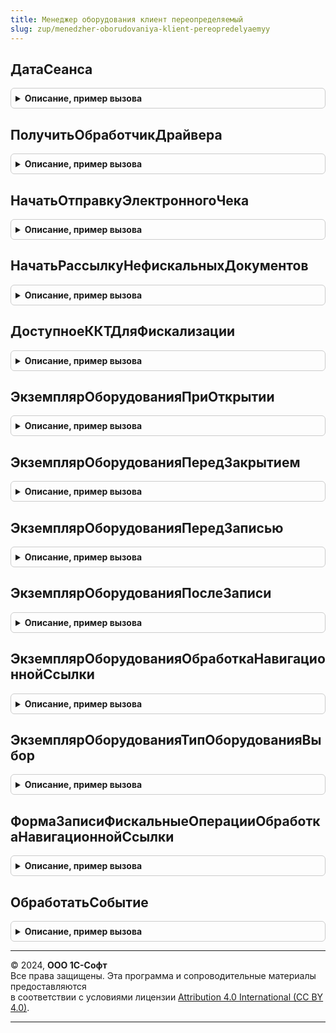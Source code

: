 ```yaml
---
title: Менеджер оборудования клиент переопределяемый
slug: zup/menedzher-oborudovaniya-klient-pereopredelyaemyy
---
```



## ДатаСеанса
<details style="margin: 1em 0; padding: 0.5em; border: 1px solid #ccc; border-radius: 6px;">

<summary style="font-weight: bold; cursor: pointer;">Описание, пример вызова</summary>

```bsl

// Возвращает текущую дату, приведенную к часовому поясу сеанса.
// Предназначена для использования вместо функции ТекущаяДата().
//
// Возвращаемое значение:
//  Результат - текущая дата.
//
Функция ДатаСеанса() Экспорт
```

Пример вызова
```bsl
Результат = МенеджерОборудованияКлиентПереопределяемый.ДатаСеанса() 
```
</details>

## ПолучитьОбработчикДрайвера
<details style="margin: 1em 0; padding: 0.5em; border: 1px solid #ccc; border-radius: 6px;">

<summary style="font-weight: bold; cursor: pointer;">Описание, пример вызова</summary>

```bsl

// Функция возвращает объект обработчика драйвера по его наименованию.
//
// Параметры:
//  ОбработчикДрайвера  - Перечисление, ссылка на обработчик драйвера подключаемого оборудования.
//  ЗагружаемыйДрайвер  - Булево, признак, что драйвер загружаемый
//  ТипОборудованияИмя  - Строка, представление типа оборудования
//
// Возвращаемое значение:
//  Результат - Используемый модуль обработчика драйвера.
//
Функция ПолучитьОбработчикДрайвера(ОбработчикДрайвера, ЗагружаемыйДрайвер, ТипОборудованияИмя) Экспорт
```

Пример вызова
```bsl
Результат = МенеджерОборудованияКлиентПереопределяемый.ПолучитьОбработчикДрайвера(ОбработчикДрайвера, ЗагружаемыйДрайвер, ТипОборудованияИмя) 
```
</details>

## НачатьОтправкуЭлектронногоЧека
<details style="margin: 1em 0; padding: 0.5em; border: 1px solid #ccc; border-radius: 6px;">

<summary style="font-weight: bold; cursor: pointer;">Описание, пример вызова</summary>

```bsl

// Процедура отправляет электронное сообщение на электронную почта и абонентский номер.
//
Процедура НачатьОтправкуЭлектронногоЧека(ПараметрыЧека, ТекстСообщения, ПокупательEmail, ПокупательНомер) Экспорт
```

Пример вызова
```bsl
МенеджерОборудованияКлиентПереопределяемый.НачатьОтправкуЭлектронногоЧека(ПараметрыЧека, ТекстСообщения, ПокупательEmail, ПокупательНомер) 
```
</details>

## НачатьРассылкуНефискальныхДокументов
<details style="margin: 1em 0; padding: 0.5em; border: 1px solid #ccc; border-radius: 6px;">

<summary style="font-weight: bold; cursor: pointer;">Описание, пример вызова</summary>

```bsl

// Начинает рассылку или ставит задачу на рассылку нефискальных документов.
// Которые заданы в шаблоне чека.
Процедура НачатьРассылкуНефискальныхДокументов(Параметры) Экспорт
```

Пример вызова
```bsl
МенеджерОборудованияКлиентПереопределяемый.НачатьРассылкуНефискальныхДокументов(Параметры) 
```
</details>

## ДоступноеККТДляФискализации
<details style="margin: 1em 0; padding: 0.5em; border: 1px solid #ccc; border-radius: 6px;">

<summary style="font-weight: bold; cursor: pointer;">Описание, пример вызова</summary>

```bsl

// Переопределяет доступное ККТ для фискализации чека
// Параметры:
//  РеквизитыЧека - Структура - реквизиты фискального чека
//  СписокУстройств - Массив - список доступных ККТ для фискализации
//  ИдентификаторУстройстваККТ - Ссылка - выбранное ККТ для фискализации
//
Процедура ДоступноеККТДляФискализации(РеквизитыЧека, СписокУстройств, ИдентификаторУстройстваККТ) Экспорт
```

Пример вызова
```bsl
МенеджерОборудованияКлиентПереопределяемый.ДоступноеККТДляФискализации(РеквизитыЧека, СписокУстройств, ИдентификаторУстройстваККТ) 
```
</details>

## ЭкземплярОборудованияПриОткрытии
<details style="margin: 1em 0; padding: 0.5em; border: 1px solid #ccc; border-radius: 6px;">

<summary style="font-weight: bold; cursor: pointer;">Описание, пример вызова</summary>

```bsl

// Дополнительные переопределяемые действия с управляемой формой в Экземпляре оборудования
// при событии "ПриОткрытии".
//
// Параметры:
// Объект - СправочникОбъект.ПодключаемоеОборудование - объект подключаемого оборудования.
// ЭтаФорма - ФормаКлиентскогоПриложения - форма владелец.
// Отказ - Булево - признак отказа.
//
Процедура ЭкземплярОборудованияПриОткрытии(Объект, ЭтаФорма, Отказ) Экспорт
```

Пример вызова
```bsl
МенеджерОборудованияКлиентПереопределяемый.ЭкземплярОборудованияПриОткрытии(Объект, ЭтаФорма, Отказ) 
```
</details>

## ЭкземплярОборудованияПередЗакрытием
<details style="margin: 1em 0; padding: 0.5em; border: 1px solid #ccc; border-radius: 6px;">

<summary style="font-weight: bold; cursor: pointer;">Описание, пример вызова</summary>

```bsl

// Дополнительные переопределяемые действия с управляемой формой в Экземпляре оборудования
// при событии "ПередЗакрытием".
//
//
// Параметры:
// Объект - СправочникОбъект.ПодключаемоеОборудование - объект подключаемого оборудования.
// ЭтаФорма - ФормаКлиентскогоПриложения - форма владелец.
// Отказ - Булево - признак отказа.
// СтандартнаяОбработка - Булево - признак стандартной обработки.
//
Процедура ЭкземплярОборудованияПередЗакрытием(Объект, ЭтаФорма, Отказ, СтандартнаяОбработка) Экспорт
```

Пример вызова
```bsl
МенеджерОборудованияКлиентПереопределяемый.ЭкземплярОборудованияПередЗакрытием(Объект, ЭтаФорма, Отказ, СтандартнаяОбработка) 
```
</details>

## ЭкземплярОборудованияПередЗаписью
<details style="margin: 1em 0; padding: 0.5em; border: 1px solid #ccc; border-radius: 6px;">

<summary style="font-weight: bold; cursor: pointer;">Описание, пример вызова</summary>

```bsl

// Дополнительные переопределяемые действия с управляемой формой в Экземпляре оборудования
// при событии "ПередЗаписью".
//
// Параметры:
// Объект - СправочникОбъект.ПодключаемоеОборудование - объект подключаемого оборудования.
// ЭтаФорма - ФормаКлиентскогоПриложения - форма владелец.
// Отказ - Булево - признак отказа.
// ПараметрыЗаписи - Структура - параметры записи оборудования.
//
Процедура ЭкземплярОборудованияПередЗаписью(Объект, ЭтаФорма, Отказ, ПараметрыЗаписи) Экспорт
```

Пример вызова
```bsl
МенеджерОборудованияКлиентПереопределяемый.ЭкземплярОборудованияПередЗаписью(Объект, ЭтаФорма, Отказ, ПараметрыЗаписи) 
```
</details>

## ЭкземплярОборудованияПослеЗаписи
<details style="margin: 1em 0; padding: 0.5em; border: 1px solid #ccc; border-radius: 6px;">

<summary style="font-weight: bold; cursor: pointer;">Описание, пример вызова</summary>

```bsl

// Дополнительные переопределяемые действия с управляемой формой в Экземпляре оборудования
// при событии "ПослеЗаписи".
//
// Параметры:
// Объект - СправочникОбъект.ПодключаемоеОборудование - объект подключаемого оборудования.
// ЭтаФорма - ФормаКлиентскогоПриложения - форма владелец.
// ПараметрыЗаписи - Структура - параметры записи оборудования.
//
Процедура ЭкземплярОборудованияПослеЗаписи(Объект, ЭтаФорма, ПараметрыЗаписи) Экспорт
```

Пример вызова
```bsl
МенеджерОборудованияКлиентПереопределяемый.ЭкземплярОборудованияПослеЗаписи(Объект, ЭтаФорма, ПараметрыЗаписи) 
```
</details>

## ЭкземплярОборудованияОбработкаНавигационнойСсылки
<details style="margin: 1em 0; padding: 0.5em; border: 1px solid #ccc; border-radius: 6px;">

<summary style="font-weight: bold; cursor: pointer;">Описание, пример вызова</summary>

```bsl

// Дополнительные переопределяемые действия с управляемой формой в Экземпляре оборудования
// при событии "ОбработкаНавигационнойСсылки".
//
// Параметры:
// Объект - СправочникОбъект.ПодключаемоеОборудование - объект подключаемого оборудования.
// ЭтаФорма - ФормаКлиентскогоПриложения - форма владелец.
// НавигационнаяСсылкаФорматированнойСтроки - НавигационнаяСсылка - навигационная ссылка.
// СтандартнаяОбработка - Булево - признак стандартной обработки.
//
Процедура ЭкземплярОборудованияОбработкаНавигационнойСсылки(Объект, ЭтаФорма, НавигационнаяСсылкаФорматированнойСтроки, СтандартнаяОбработка) Экспорт
```

Пример вызова
```bsl
МенеджерОборудованияКлиентПереопределяемый.ЭкземплярОборудованияОбработкаНавигационнойСсылки(Объект, ЭтаФорма, НавигационнаяСсылкаФорматированнойСтроки, СтандартнаяОбработка) 
```
</details>

## ЭкземплярОборудованияТипОборудованияВыбор
<details style="margin: 1em 0; padding: 0.5em; border: 1px solid #ccc; border-radius: 6px;">

<summary style="font-weight: bold; cursor: pointer;">Описание, пример вызова</summary>

```bsl

// Дополнительные переопределяемые действия с управляемой формой в Экземпляре оборудования
// при событии "ТипОборудованияОбработкаВыбора".
//
// Параметры:
// Объект - СправочникОбъект.ПодключаемоеОборудование - объект подключаемого оборудования.
// ЭтаФорма - ФормаКлиентскогоПриложения - форма владелец.
// ЭтотОбъект - СправочникОбъект.ПодключаемоеОборудование - текущий объект подключаемого оборудования.
// Элемент - Элемент - изменяемый элемент.
// ВыбранноеЗначение - ПеречислениеСсылка.ТипыПодключаемогоОборудования - выбранное значение.
//
Процедура ЭкземплярОборудованияТипОборудованияВыбор(Объект, ЭтаФорма, ЭтотОбъект, Элемент, ВыбранноеЗначение) Экспорт
```

Пример вызова
```bsl
МенеджерОборудованияКлиентПереопределяемый.ЭкземплярОборудованияТипОборудованияВыбор(Объект, ЭтаФорма, ЭтотОбъект, Элемент, ВыбранноеЗначение) 
```
</details>

## ФормаЗаписиФискальныеОперацииОбработкаНавигационнойСсылки
<details style="margin: 1em 0; padding: 0.5em; border: 1px solid #ccc; border-radius: 6px;">

<summary style="font-weight: bold; cursor: pointer;">Описание, пример вызова</summary>

```bsl

// Дополнительные переопределяемые действия с управляемой формой в Фискальные операции
// при событии "ОбработкаНавигационнойСсылки".
//
Процедура ФормаЗаписиФискальныеОперацииОбработкаНавигационнойСсылки(Запись, ЭтаФорма, НавигационнаяСсылкаФорматированнойСтроки, СтандартнаяОбработка) Экспорт
```

Пример вызова
```bsl
МенеджерОборудованияКлиентПереопределяемый.ФормаЗаписиФискальныеОперацииОбработкаНавигационнойСсылки(Запись, ЭтаФорма, НавигационнаяСсылкаФорматированнойСтроки, СтандартнаяОбработка) 
```
</details>

## ОбработатьСобытие
<details style="margin: 1em 0; padding: 0.5em; border: 1px solid #ccc; border-radius: 6px;">

<summary style="font-weight: bold; cursor: pointer;">Описание, пример вызова</summary>

```bsl

Процедура ОбработатьСобытие() Экспорт
```

Пример вызова
```bsl
МенеджерОборудованияКлиентПереопределяемый.ОбработатьСобытие() 
```
</details>

---

© 2024, **ООО 1С-Софт**  
Все права защищены. Эта программа и сопроводительные материалы предоставляются  
в соответствии с условиями лицензии [Attribution 4.0 International (CC BY 4.0)](https://creativecommons.org/licenses/by/4.0/legalcode).

---
